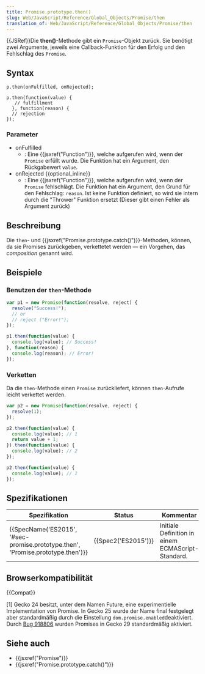 ```yaml
---
title: Promise.prototype.then()
slug: Web/JavaScript/Reference/Global_Objects/Promise/then
translation_of: Web/JavaScript/Reference/Global_Objects/Promise/then
---
```

{{JSRef}}Die **then()**-Methode gibt ein `Promise`-Objekt zurück. Sie benötigt zwei Argumente, jeweils eine Callback-Funktion für den Erfolg und den Fehlschlag des `Promise`.

## Syntax

    p.then(onFulfilled, onRejected);

    p.then(function(value) {
       // fulfillment
      }, function(reason) {
      // rejection
    });

### Parameter

- onFulfilled
  - : Eine {{jsxref("Function")}}, welche aufgerufen wird, wenn der `Promise` erfüllt wurde. Die Funktion hat ein Argument, den Rückgabewert `value`.
- onRejected {{optional_inline}}
  - : Eine {{jsxref("Function")}}, welche aufgerufen wird, wenn der `Promise` fehlschlägt. Die Funktion hat ein Argument, den Grund für den Fehlschlag: `reason`. Ist keine Funktion definiert, so wird sie intern durch die "Thrower" Funktion ersetzt (Dieser gibt einen Fehler als Argument zurück)

## Beschreibung

Die `then`- und {{jsxref("Promise.prototype.catch()")}}-Methoden, können, da sie Promises zurückgeben, verkettetet werden — ein Vorgehen, das _composition_ genannt wird.

## Beispiele

### Benutzen der `then`-Methode

```js
var p1 = new Promise(function(resolve, reject) {
  resolve("Success!");
  // or
  // reject ("Error!");
});

p1.then(function(value) {
  console.log(value); // Success!
}, function(reason) {
  console.log(reason); // Error!
});
```

### Verketten

Da die `then`-Methode einen `Promise` zurückliefert, können `then`-Aufrufe leicht verkettet werden.

```js
var p2 = new Promise(function(resolve, reject) {
  resolve(1);
});

p2.then(function(value) {
  console.log(value); // 1
  return value + 1;
}).then(function(value) {
  console.log(value); // 2
});

p2.then(function(value) {
  console.log(value); // 1
});
```

## Spezifikationen

| Spezifikation                                                                                            | Status                   | Kommentar                                         |
| -------------------------------------------------------------------------------------------------------- | ------------------------ | ------------------------------------------------- |
| {{SpecName('ES2015', '#sec-promise.prototype.then', 'Promise.prototype.then')}} | {{Spec2('ES2015')}} | Initiale Definition in einem ECMAScript-Standard. |

## Browserkompatibilität

{{Compat}}

\[1] Gecko 24 besitzt, unter dem Namen Future, eine experimentielle Implementation von Promise. In Gecko 25 wurde der Name final festgelegt aber standardmäßig durch die Einstellung `dom.promise.enabled`deaktiviert. Durch [Bug 918806](https://bugzilla.mozilla.org/show_bug.cgi?id=918806) wurden Promises in Gecko 29 standardmäßig aktiviert.

## Siehe auch

- {{jsxref("Promise")}}
- {{jsxref("Promise.prototype.catch()")}}
